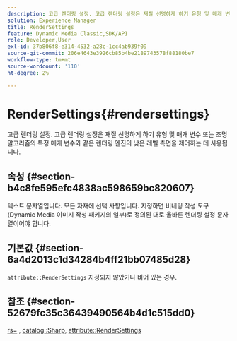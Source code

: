 ```yaml
---
description: 고급 렌더링 설정. 고급 렌더링 설정은 재질 선명하게 하기 유형 및 매개 변수 또는 조명 알고리즘의 특정 매개 변수와 같은 렌더링 엔진의 낮은 레벨 측면을 제어하는 데 사용됩니다.
solution: Experience Manager
title: RenderSettings
feature: Dynamic Media Classic,SDK/API
role: Developer,User
exl-id: 37b806f8-e314-4532-a28c-1cc4ab939f09
source-git-commit: 206e4643e3926cb85b4be2189743578f88180be7
workflow-type: tm+mt
source-wordcount: '110'
ht-degree: 2%

---
```


# RenderSettings{#rendersettings}

고급 렌더링 설정. 고급 렌더링 설정은 재질 선명하게 하기 유형 및 매개 변수 또는 조명 알고리즘의 특정 매개 변수와 같은 렌더링 엔진의 낮은 레벨 측면을 제어하는 데 사용됩니다.

## 속성 {#section-b4c8fe595efc4838ac598659bc820607}

텍스트 문자열입니다. 모든 자재에 선택 사항입니다. 지정하면 비네팅 작성 도구(Dynamic Media 이미지 작성 패키지의 일부)로 정의된 대로 올바른 렌더링 설정 문자열이어야 합니다.

## 기본값 {#section-6a4d2013c1d34284b4ff21bb07485d28}

`attribute::RenderSettings` 지정되지 않았거나 비어 있는 경우.

## 참조 {#section-52679fc35c36439490564b4d1c515dd0}

[rs=](../../../../../ir-api/http-protocol/image-rendering-api-ref/c-ir-http-protocol-ref/c-ir-http-protocol-command-reference/r-ir-rs.md#reference-d20cefaaa6cd4f449d1591c87959b4cf) , [catalog::Sharp](../../../../../ir-api/material-cat/image-rendering-api-ref/c-ir-material-catalog/c-ir-material-data-reference/r-ir-sharp-dataref.md#reference-f79a14bd52474dfd8495115d398a30d0), [attribute::RenderSettings](../../../../../ir-api/material-cat/image-rendering-api-ref/c-ir-material-catalog/c-ir-attributes-reference/r-ir-rendersettings.md#reference-f3ae5e18095d40b2a8edef957dd82fbd)
